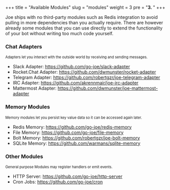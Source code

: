 +++
title = "Available Modules"
slug = "modules"
weight = 3
pre = "<b>3. </b>"
+++

Joe ships with no third-party modules such as Redis integration to avoid pulling
in more dependencies than you actually require. There are however already some
modules that you can use directly to extend the functionality of your bot without
writing too much code yourself.

### Chat Adapters
<p style="font-size: 80%;margin-top: 0px;">
Adapters let you interact with the outside world by receiving and sending messages.
</p>

- <i class='fab fa-slack fa-fw'></i> Slack Adapter: https://github.com/go-joe/slack-adapter
- <i class='fab fa-rocketchat fa-fw'></i> Rocket.Chat Adapter: https://github.com/dwmunster/rocket-adapter
- <i class='fab fa-telegram fa-fw'></i> Telegram Adapter: https://github.com/robertgzr/joe-telegram-adapter
- <i class='fas fa-hashtag fa-fw'></i> IRC Adapter: https://github.com/akrennmair/joe-irc-adapter
- <i class="fas fa-circle-notch"></i> Mattermost Adapter: https://github.com/dwmunster/joe-mattermost-adapter

### Memory Modules
<p style="font-size: 80%;margin-top: 0px;">
Memory modules let you persist key value data so it can be accessed again later.
</p>

- Redis Memory: https://github.com/go-joe/redis-memory
- File Memory: https://github.com/go-joe/file-memory
- Bolt Memory: https://github.com/robertgzr/joe-bolt-memory
- SQLite Memory: https://github.com/warmans/sqlite-memory

### Other Modules
<p style="font-size: 80%;margin-top: 0px;">
General purpose Modules may register handlers or emit events.
</p>

- HTTP Server: https://github.com/go-joe/http-server
- Cron Jobs: https://github.com/go-joe/cron
